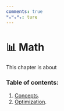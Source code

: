 ```yaml
---
comments: true
ᴴₒᴴₒᴴₒ: ture
---
```


# **:bar_chart: Math**

This chapter is about 

### **Table of contents:**

1. [Concepts](Concepts/Math_questions.md).
2. [Optimization](Optimization/Optimization.md).